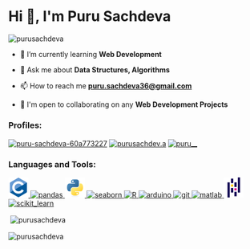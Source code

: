 <h1 align="left">Hi 👋, I'm Puru Sachdeva</h1>

<p align="left"> <img src="https://komarev.com/ghpvc/?username=purusachdeva&label=Profile%20views&color=0e75b6&style=flat" alt="purusachdeva" /> </p>

- 🌱 I’m currently learning **Web Development**

- 💬 Ask me about **Data Structures, Algorithms**

- 📫 How to reach me **puru.sachdeva36@gmail.com**

- 🤝  I'm open to collaborating on any **Web Development Projects**

<h3 align="left">Profiles:</h3>
<p align="left">
<a href="https://linkedin.com/in/puru-sachdeva-60a773227" target="blank"><img align="center" src="https://raw.githubusercontent.com/rahuldkjain/github-profile-readme-generator/master/src/images/icons/Social/linked-in-alt.svg" alt="puru-sachdeva-60a773227" height="30" width="40" /></a>
<a href="https://instagram.com/purusachdev.a" target="blank"><img align="center" src="https://raw.githubusercontent.com/rahuldkjain/github-profile-readme-generator/master/src/images/icons/Social/instagram.svg" alt="purusachdev.a" height="30" width="40" /></a>
<a href="https://www.leetcode.com/puru__" target="blank"><img align="center" src="https://raw.githubusercontent.com/rahuldkjain/github-profile-readme-generator/master/src/images/icons/Social/leet-code.svg" alt="puru__" height="30" width="40" /></a>
</p>

<h3 align="left">Languages and Tools:</h3>
<p align="left"> <a href="https://www.cprogramming.com/" target="_blank" rel="noreferrer"> <img src="https://raw.githubusercontent.com/devicons/devicon/master/icons/c/c-original.svg" alt="c" width="40" height="40"/> </a> <a href="https://www.w3schools.com/cpp/" target="_blank" rel="noreferrer"> <img src="https://brandslogos.com/wp-content/uploads/thumbs/c-logo-vector.svg" alt="pandas" width="40" height="40"/> </a> <a href="https://www.python.org" target="_blank" rel="noreferrer"> <img src="https://raw.githubusercontent.com/devicons/devicon/master/icons/python/python-original.svg" alt="python" width="40" height="40"/> </a> <a href="https://seaborn.pydata.org/" target="_blank" rel="noreferrer"> <img src="https://seaborn.pydata.org/_images/logo-mark-lightbg.svg" alt="seaborn" width="40" height="40"/> </a> <a href="https://www.r-project.org/" target="_blank" rel="noreferrer"> <img src="https://img.shields.io/badge/r-%23276DC3.svg?style=for-the-badge&logo=r&logoColor=white" alt="R" width="60" height="40"/> </a> <a href="https://www.arduino.cc/" target="_blank" rel="noreferrer"> <img src="https://cdn.worldvectorlogo.com/logos/arduino-1.svg" alt="arduino" width="40" height="40"/> </a> <a href="https://git-scm.com/" target="_blank" rel="noreferrer"> <img src="https://www.vectorlogo.zone/logos/git-scm/git-scm-icon.svg" alt="git" width="40" height="40"/> </a> <a href="https://www.mathworks.com/" target="_blank" rel="noreferrer"> <img src="https://upload.wikimedia.org/wikipedia/commons/2/21/Matlab_Logo.png" alt="matlab" width="40" height="40"/> </a> <a href="https://pandas.pydata.org/" target="_blank" rel="noreferrer"> <img src="https://raw.githubusercontent.com/devicons/devicon/2ae2a900d2f041da66e950e4d48052658d850630/icons/pandas/pandas-original.svg" alt="pandas" width="40" height="40"/> </a> <a href="https://scikit-learn.org/" target="_blank" rel="noreferrer"> <img src="https://upload.wikimedia.org/wikipedia/commons/0/05/Scikit_learn_logo_small.svg" alt="scikit_learn" width="40" height="40"/> </a> </p>
<!-- 
<p><img align="left" src="https://github-readme-stats.vercel.app/api/top-langs?username=purusachdeva&show_icons=true&locale=en&layout=compact" alt="purusachdeva" /></p> -->

<p>&nbsp;<img align="center" src="https://github-readme-stats.vercel.app/api?username=purusachdeva&show_icons=true&locale=en" alt="purusachdeva" /></p>

<p><img align="center" src="https://github-readme-streak-stats.herokuapp.com/?user=purusachdeva&" alt="purusachdeva" /></p>
